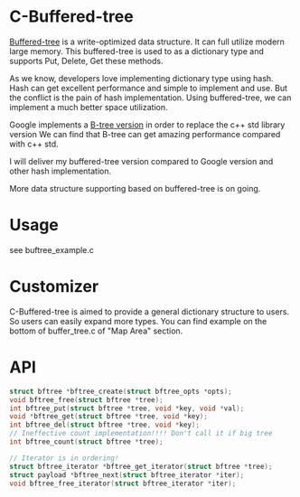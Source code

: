 C-Buffered-tree
===========

[Buffered-tree](http://www.cs.cmu.edu/~guyb/realworld/slidesF10/buffertree.pdf)
is a write-optimized data structure. It can full utilize modern large memory.
This buffered-tree is used to as a dictionary type and supports Put, Delete, Get
these methods.

As we know, developers love implementing dictionary type using hash. Hash can 
get excellent performance and simple to implement and use. But the conflict is
the pain of hash implementation. Using buffered-tree, we can implement a much
better space utilization.

Google implements a [B-tree version](https://code.google.com/p/cpp-btree/w/list)
in order to replace the c++ std library version  We can find that B-tree can get
amazing performance compared with c++ std.

I will deliver my buffered-tree version compared to Google version and other
hash implementation.

More data structure supporting based on buffered-tree is on going.

Usage
===========

see buftree_example.c

Customizer
===========

C-Buffered-tree is aimed to provide a general dictionary structure to users.
So users can easily expand more types. You can find example on the bottom of
buffer_tree.c of "Map Area" section.

API
===========

```c
struct bftree *bftree_create(struct bftree_opts *opts);
void bftree_free(struct bftree *tree);
int bftree_put(struct bftree *tree, void *key, void *val);
void *bftree_get(struct bftree *tree, void *key);
int bftree_del(struct bftree *tree, void *key);
// Ineffective count implementation!!!! Don't call it if big tree
int bftree_count(struct bftree *tree);

// Iterator is in ordering!
struct bftree_iterator *bftree_get_iterator(struct bftree *tree);
struct payload *bftree_next(struct bftree_iterator *iter);
void bftree_free_iterator(struct bftree_iterator *iter);
```
